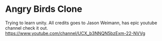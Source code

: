 # Angry Birds Clone
 Trying to learn unity. All credits goes to Jason Weimann, has epic youtube channel check it out.
 https://www.youtube.com/channel/UCX_b3NNQN5bzExm-22-NVVg

